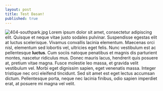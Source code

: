 ```yaml
---
layout: post
title: Test Dasan!
published: true
---
```


![404-southpark.jpg]({{site.baseurl}}/img/404-southpark.jpg)
Lorem ipsum dolor sit amet, consectetur adipiscing elit. Quisque et neque vitae justo sodales pulvinar. Suspendisse egestas elit at luctus scelerisque. Vivamus convallis lacinia elementum. Maecenas orci nisl, elementum sed lobortis vel, ultricies eget felis. Nunc vestibulum est ac pellentesque **luctus**. Cum sociis natoque penatibus et magnis dis parturient montes, nascetur ridiculus mus. Donec mauris lacus, hendrerit quis posuere at, pretium vitae magna. Fusce molestie leo massa, et gravida velit vestibulum vel. Morbi eget dignissim sapien, eget venenatis massa. Integer tristique nec orci eleifend tincidunt. Sed sit amet est eget lectus accumsan dictum. Pellentesque porta, neque nec lacinia finibus, odio sapien imperdiet erat, at posuere mi magna vel velit.